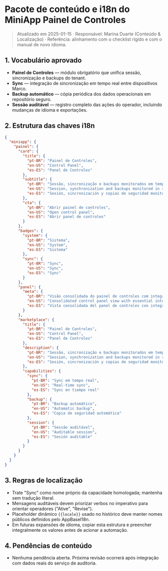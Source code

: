 # Pacote de conteúdo e i18n do MiniApp Painel de Controles

> Atualizado em 2025-01-15 · Responsável: Marina Duarte (Conteúdo & Localização) · Referência: alinhamento com o checklist rígido e com o manual de novo idioma.

## 1. Vocabulário aprovado
- **Painel de Controles** — módulo obrigatório que unifica sessão, sincronização e backups do tenant.
- **Sync** — integração de sincronização em tempo real entre dispositivos Marco.
- **Backup automático** — cópia periódica dos dados operacionais em repositório seguro.
- **Sessão auditável** — registro completo das ações do operador, incluindo mudanças de idioma e exportações.

## 2. Estrutura das chaves i18n
```json
{
  "miniapp": {
    "painel": {
      "card": {
        "title": {
          "pt-BR": "Painel de Controles",
          "en-US": "Control Panel",
          "es-ES": "Panel de Controles"
        },
        "subtitle": {
          "pt-BR": "Sessão, sincronização e backups monitorados em tempo real.",
          "en-US": "Session, synchronization and backups monitored in real time.",
          "es-ES": "Sesión, sincronización y copias de seguridad monitoradas en tiempo real."
        },
        "cta": {
          "pt-BR": "Abrir painel de controles",
          "en-US": "Open control panel",
          "es-ES": "Abrir panel de controles"
        }
      },
      "badges": {
        "system": {
          "pt-BR": "Sistema",
          "en-US": "System",
          "es-ES": "Sistema"
        },
        "sync": {
          "pt-BR": "Sync",
          "en-US": "Sync",
          "es-ES": "Sync"
        }
      },
      "panel": {
        "meta": {
          "pt-BR": "Visão consolidada do painel de controles com integrações essenciais.",
          "en-US": "Consolidated control panel view with essential integrations.",
          "es-ES": "Vista consolidada del panel de controles con integraciones esenciales."
        }
      },
      "marketplace": {
        "title": {
          "pt-BR": "Painel de Controles",
          "en-US": "Control Panel",
          "es-ES": "Panel de Controles"
        },
        "description": {
          "pt-BR": "Sessão, sincronização e backups monitorados em tempo real.",
          "en-US": "Session, synchronization and backups monitored in real time.",
          "es-ES": "Sesión, sincronización y copias de seguridad monitoradas en tiempo real."
        },
        "capabilities": {
          "sync": {
            "pt-BR": "Sync em tempo real",
            "en-US": "Real-time sync",
            "es-ES": "Sync en tiempo real"
          },
          "backup": {
            "pt-BR": "Backup automático",
            "en-US": "Automatic backup",
            "es-ES": "Copia de seguridad automática"
          },
          "session": {
            "pt-BR": "Sessão auditável",
            "en-US": "Auditable session",
            "es-ES": "Sesión auditable"
          }
        }
      }
    }
  }
}
```

## 3. Regras de localização
- Trate "Sync" como nome próprio da capacidade homologada; mantenha sem tradução literal.
- Mensagens auditáveis devem priorizar verbos no imperativo para orientar operadores ("Ative", "Revise").
- Placeholder dinâmico `{{locale}}` usado no histórico deve manter nomes públicos definidos pelo AppBaseI18n.
- Em futuras expansões de idioma, copiar esta estrutura e preencher integralmente os valores antes de acionar a automação.

## 4. Pendências de conteúdo
- Nenhuma pendência aberta. Próxima revisão ocorrerá após integração com dados reais do serviço de auditoria.
